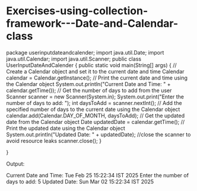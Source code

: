 # Exercises-using-collection-framework---Date-and-Calendar-class
package userinputdateandcalender;
import java.util.Date;
import java.util.Calendar;
import java.util.Scanner;
public class UserInputDateAndCalender {
 public static void main(String[] args) {
  // Create a Calendar object and set it to the current date and time
Calendar calendar = Calendar.getInstance();
// Print the current date and time using the Calendar object
System.out.println("Current Date and Time: " + calendar.getTime());
// Get the number of days to add from the user
Scanner scanner = new Scanner(System.in);
System.out.print("Enter the number of days to add: ");
int daysToAdd = scanner.nextInt();
// Add the specified number of days to the current date using the Calendar object
calendar.add(Calendar.DAY_OF_MONTH, daysToAdd);
// Get the updated date from the Calendar object
Date updatedDate = calendar.getTime();
// Print the updated date using the Calendar object
System.out.println("Updated Date: " + updatedDate);
//close the scanner to avoid resource leaks
scanner.close();
    }
    
}

Output:

Current Date and Time: Tue Feb 25 15:22:34 IST 2025
Enter the number of days to add: 5
Updated Date: Sun Mar 02 15:22:34 IST 2025

